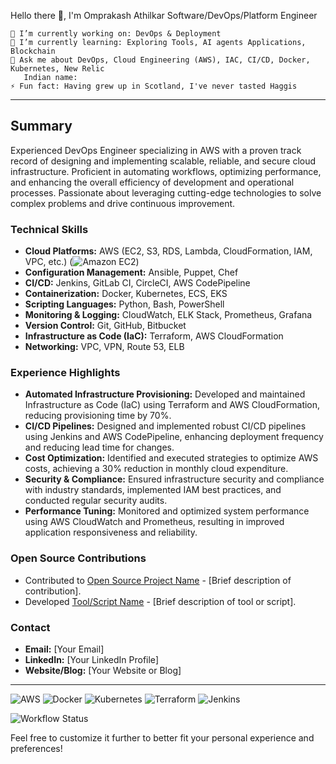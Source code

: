 Hello there 👋, I'm Omprakash Athilkar
Software/DevOps/Platform Engineer

    🔭 I’m currently working on: DevOps & Deployment 
    🌱 I’m currently learning: Exploring Tools, AI agents Applications, Blockchain
    💬 Ask me about DevOps, Cloud Engineering (AWS), IAC, CI/CD, Docker, Kubernetes, New Relic
       Indian name:
    ⚡ Fun fact: Having grew up in Scotland, I've never tasted Haggis


---

## Summary

Experienced DevOps Engineer specializing in AWS with a proven track record of designing and implementing scalable, reliable, and secure cloud infrastructure. Proficient in automating workflows, optimizing performance, and enhancing the overall efficiency of development and operational processes. Passionate about leveraging cutting-edge technologies to solve complex problems and drive continuous improvement.

### Technical Skills
- **Cloud Platforms:** AWS (EC2, S3, RDS, Lambda, CloudFormation, IAM, VPC, etc.)
  (![Amazon EC2](https://img.shields.io/badge/Amazon%20EC2-F90?logo=amazonec2&logoColor=fff&style=plastic))
- **Configuration Management:** Ansible, Puppet, Chef
- **CI/CD:** Jenkins, GitLab CI, CircleCI, AWS CodePipeline
- **Containerization:** Docker, Kubernetes, ECS, EKS
- **Scripting Languages:** Python, Bash, PowerShell
- **Monitoring & Logging:** CloudWatch, ELK Stack, Prometheus, Grafana
- **Version Control:** Git, GitHub, Bitbucket
- **Infrastructure as Code (IaC):** Terraform, AWS CloudFormation
- **Networking:** VPC, VPN, Route 53, ELB

### Experience Highlights
- **Automated Infrastructure Provisioning:** Developed and maintained Infrastructure as Code (IaC) using Terraform and AWS CloudFormation, reducing provisioning time by 70%.
- **CI/CD Pipelines:** Designed and implemented robust CI/CD pipelines using Jenkins and AWS CodePipeline, enhancing deployment frequency and reducing lead time for changes.
- **Cost Optimization:** Identified and executed strategies to optimize AWS costs, achieving a 30% reduction in monthly cloud expenditure.
- **Security & Compliance:** Ensured infrastructure security and compliance with industry standards, implemented IAM best practices, and conducted regular security audits.
- **Performance Tuning:** Monitored and optimized system performance using AWS CloudWatch and Prometheus, resulting in improved application responsiveness and reliability.

### Open Source Contributions
- Contributed to [Open Source Project Name](link) - [Brief description of contribution].
- Developed [Tool/Script Name](link) - [Brief description of tool or script].

### Contact
- **Email:** [Your Email]
- **LinkedIn:** [Your LinkedIn Profile]
- **Website/Blog:** [Your Website or Blog]

---

![AWS](https://img.shields.io/badge/AWS-232F3E?style=for-the-badge&logo=amazon-aws&logoColor=white)
![Docker](https://img.shields.io/badge/Docker-2496ED?style=for-the-badge&logo=docker&logoColor=white)
![Kubernetes](https://img.shields.io/badge/Kubernetes-326CE5?style=for-the-badge&logo=kubernetes&logoColor=white)
![Terraform](https://img.shields.io/badge/Terraform-7B42BC?style=for-the-badge&logo=terraform&logoColor=white)
![Jenkins](https://img.shields.io/badge/Jenkins-D24939?style=for-the-badge&logo=jenkins&logoColor=white)

![Workflow Status](https://github.com/user/repo/actions/workflows/workflow.yml/badge.svg)



Feel free to customize it further to better fit your personal experience and preferences!
